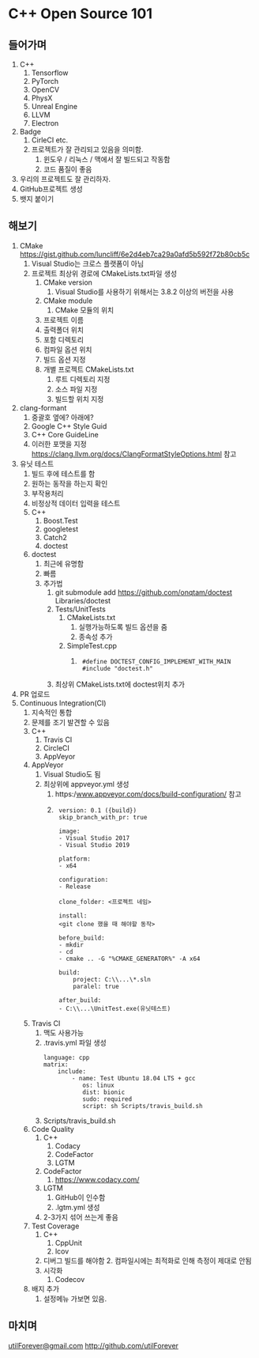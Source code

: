 # C++ Open Source 101

## 들어가며
1. C++
    1. Tensorflow
    2. PyTorch
    3. OpenCV
    4. PhysX
    5. Unreal Engine
    6. LLVM
    7. Electron
2. Badge
    1. CirleCI etc.
    2. 프로젝트가 잘 관리되고 있음을 의미함.
        1. 윈도우 / 리눅스 / 맥에서 잘 빌드되고 작동함
        2. 코드 품질이 좋음
3. 우리의 프로젝트도 잘 관리하자.
4. GitHub프로젝트 생성
5. 뱃지 붙이기

## 해보기
1. CMake<br/>https://gist.github.com/luncliff/6e2d4eb7ca29a0afd5b592f72b80cb5c
    1. Visual Studio는 크로스 플랫폼이 아님
    2. 프로젝트 최상위 경로에 CMakeLists.txt파일 생성
        1. CMake version
            1. Visual Studio를 사용하기 위해서는 3.8.2 이상의 버전을 사용
        2. CMake module
            1. CMake 모듈의 위치
        3. 프로젝트 이름
        4. 출력폴더 위치
        5. 포함 디렉토리
        6. 컴파일 옵션 위치
        7. 빌드 옵션 지정
        8. 개별 프로젝트 CMakeLists.txt
            1. 루트 디렉토리 지정
            2. 소스 파일 지정
            3. 빌드할 위치 지정
2. clang-formant
    1. 중괄호 옆에? 아래에?
    2. Google C++ Style Guid
    3. C++ Core GuideLine
    4. 이러한 포맷을 지정<br/>https://clang.llvm.org/docs/ClangFormatStyleOptions.html 참고
3. 유닛 테스트
    1. 빌드 후에 테스트를 함
    2. 원하는 동작을 하는지 확인
    3. 부작용처리
    4. 비정상적 데이터 입력을 테스트
    5. C++
        1. Boost.Test
        2. googletest
        3. Catch2
        4. doctest
    6. doctest
        1. 최근에 유명함
        2. 빠름
        3. 추가법
            1. git submodule add https://github.com/onqtam/doctest Libraries/doctest
            2. Tests/UnitTests
                1. CMakeLists.txt
                    1. 실행가능하도록 빌드 옵션을 줌
                    2. 종속성 추가
                2. SimpleTest.cpp
                    1. ```
                        #define DOCTEST_CONFIG_IMPLEMENT_WITH_MAIN
                        #include "doctest.h"
                        ```
            3. 최상위 CMakeLists.txt에 doctest위치 추가
4. PR 업로드
5. Continuous Integration(CI)
    1. 지속적인 통합
    2. 문제를 조기 발견할 수 있음
    3. C++
        1. Travis CI
        2. CircleCI
        3. AppVeyor
    4. AppVeyor
        1. Visual Studio도 됨
        2. 최상위에 appveyor.yml 생성
            1. https:/www.appveyor.com/docs/build-configuration/ 참고
            2. ```
                version: 0.1 ({build})
                skip_branch_with_pr: true

                image:
                - Visual Studio 2017
                - Visual Studio 2019

                platform:
                - x64

                configuration:
                - Release
                
                clone_folder: <프로젝트 네임>

                install:
                <git clone 했을 때 해야할 동작>

                before_build:
                - mkdir
                - cd
                - cmake .. -G "%CMAKE_GENERATOR%" -A x64

                build:
                    project: C:\\...\*.sln
                    paralel: true
                
                after_build:
                - C:\\...\UnitTest.exe(유닛테스트)
                ```
    5. Travis CI
        1. 맥도 사용가능
        2. .travis.yml 파일 생성
            ```
            language: cpp
            matrix:
                include:
                    - name: Test Ubuntu 18.04 LTS + gcc
                       os: linux
                       dist: bionic
                       sudo: required
                       script: sh Scripts/travis_build.sh
            ```
        3. Scripts/travis_build.sh
    6. Code Quality
        1. C++
            1. Codacy
            2. CodeFactor
            3. LGTM
        2. CodeFactor
            1. https://www.codacy.com/
        3. LGTM
            1. GitHub이 인수함
            2. .lgtm.yml 생성
        4. 2-3가지 섞어 쓰는게 좋음
    7. Test Coverage
        1. C++
            1. CppUnit
            2. lcov
        2. 디버그 빌드를 해야함
            2. 컴파일시에는 최적화로 인해 측정이 제대로 안됨
        3. 시각화
            1. Codecov
    8. 배지 추가
        1. 설정메뉴 가보면 있음.

## 마치며
utilForever@gmail.com
http://github.com/utilForever